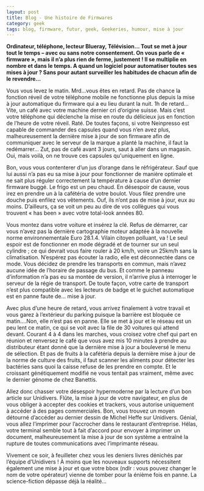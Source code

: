 ```yaml
---
layout: post
title: Blog - Une histoire de Firmwares
category: geek
tags: blog, firmware, futur, geek, Geekeries, humour, mise à jour
---
```

**Ordinateur, téléphone, lecteur Blueray, Télévision… Tout se met à jour tout le temps – avec ou sans notre consentement. On vous parle de « firmware », mais il n’a plus rien de ferme, justement ! Il se multiplie en nombre et dans le temps. A quand un logiciel pour automatiser toutes ses mises à jour ? Sans pour autant surveiller les habitudes de chacun afin de le revendre…**

Vous vous levez le matin. Mrd…vous êtes en retard. Pas de chance la fonction réveil de votre téléphone mobile ne fonctionne plus depuis la mise à jour automatique du firmware qui a eu lieu durant la nuit. 1h de retard… Vite, un café avec votre machine dernier cri d’origine suisse. Mais c’est votre téléphone qui déclenche la mise en route du délicieux jus en fonction de l’heure de votre réveil. Raté. De toutes façons, si votre Neinpresso est capable de commander des capsules quand vous n’en avez plus, malheureusement la dernière mise à jour de son firmware afin de communiquer avec le serveur de la marque a planté la machine, il faut la redémarrer… Zut, pas de café avant 3 jours, saut à aller dans un magasin. Oui, mais voilà, on ne trouve ces capsules qu'uniquement en ligne.

Bon, vous vous contenterer d’un jus d’orange dans le réfrigérateur. Sauf que lui aussi n’a pas eu sa mise à jour pour fonctionner de manière optimale et ne sait plus réguler correctement la température à cause d’un dernier firmware buggé. Le frigo est un peu chaud. En désespoir de cause, vous irez en prendre un à la cafétéria de votre boulot. Vous filez prendre une douche puis enfilez vos vêtements. Ouf, ils n’ont pas de mise à jour, eux au moins. D’ailleurs, ça se voit un peu au dire de vos collègues qui vous trouvent « has been » avec votre total-look années 80.

Vous montez dans votre voiture et insérez la clé. Refus de démarrer, car vous n’avez pas la dernière cartographie moteur adaptée à la nouvelle norme environnementale Euro 28.1.4. Vilain citoyen polluant, va ! Le seul espoir est de fonctionner en mode dégradé et de tourner sur un seul cylindre ; ce qui devrait vous faire rouler à 20 km/h, voire un 25km/h sans la climatisation. N’espérez pas écouter la radio, elle est déconnectée dans ce mode. Vous décidez de prendre les transports en commun, mais n’avez aucune idée de l’horaire de passage du bus. Et comme le panneau d’information n’a pas eu sa montée de version, il n’arrive plus à interroger le serveur de la régie de transport. De toute façon, votre carte de transport n’est plus compatible avec les lecteurs de badge et le guichet automatique est en panne faute de… mise à jour.

Avec plus d’une heure de retard, vous arrivez finalement à votre travail et vous garez à l’extérieur du parking puisque la barrière est bloquée ce matin….Non, elle n’est pas en panne. Elle se met à jour et le réseau est un peu lent ce matin, ce qui se voit avec la file de 30 voitures qui attend devant. Courant 4 à 4 dans les marches, vous croisez votre chef qui part en réunion et renversez le café que vous avez mis 10 minutes à prendre au distributeur étant donné que la dernière mise à jour a bouleversé le menu de sélection. Et pas de fruits à la cafétéria depuis la dernière mise à jour de la norme de culture des fruits, il faut scanner les aliments pour détecter les bactéries sans quoi la caisse refuse de les prendre en compte. Et le croissant génétiquement modifié ne vous tentait pas vraiment, même avec le dernier génome de chez Banettis.

Allez donc chasser votre désespoir hypermoderne par la lecture d’un bon article sur Unidivers. Flûte, la mise à jour de votre navigateur, en plus de vous obliger à accepter des cookies et trackers, vous autorise uniquement à accéder à des pages commerciales. Bon, vous trouvez un moyen détourné d’accéder au dernier dessin de Michel Heffe sur Unidivers. Génial, vous allez l’imprimer pour l’accrocher dans le restaurant d’entreprise. Hélas, votre terminal semble tout à fait d’accord pour envoyer à imprimer un document, malheureusement la mise à jour de son système a entraîné la rupture de toutes communications avec l’imprimante réseau.

Vivement ce soir, à feuilleter chez vous les deniers livres dénichés par l’équipe d’Unidivers ! À moins que les nouveaux supports nécessitent également une mise à jour et que votre bbox (ndlr : vous pouvez changer le nom de votre opérateur) vienne de tomber pour la énième fois en panne. La science-fiction dépasse déjà la réalité…

